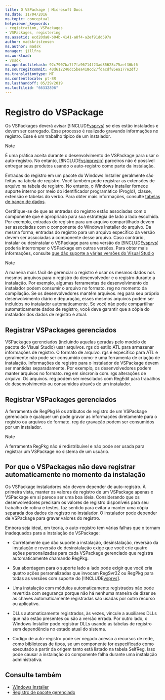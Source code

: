 ```yaml
---
title: O VSPackage | Microsoft Docs
ms.date: 11/04/2016
ms.topic: conceptual
helpviewer_keywords:
- registration, VSPackages
- VSPackages, registering
ms.assetid: ecd20da8-b04b-4141-a8f4-a2ef91dd597a
author: madskristensen
ms.author: madsk
manager: jillfra
ms.workload:
- vssdk
ms.openlocfilehash: 92c7907ba7f7fa96714f23ad85628c75aef36bf6
ms.sourcegitcommit: 40d612240dc5bea418cd27fdacdf85ea177e2df3
ms.translationtype: MT
ms.contentlocale: pt-BR
ms.lasthandoff: 05/29/2019
ms.locfileid: "66332896"
---
```

# <a name="vspackage-registration"></a>Registro do VSPackage
Os VSPackages deverá avisar [!INCLUDE[vsprvs](../../code-quality/includes/vsprvs_md.md)] se eles estão instalados e devem ser carregado. Esse processo é realizado gravando informações no registro. Esse é um trabalho típico de um instalador.

> [!NOTE]
> É uma prática aceita durante o desenvolvimento de VSPackage para usar o auto-registro. No entanto, [!INCLUDE[vsipprvsip](../../extensibility/includes/vsipprvsip_md.md)] parceiros não é possível entregar seus produtos usando o auto-registro como parte da instalação.

 Entradas do registro em um pacote do Windows Installer geralmente são feitas na tabela de registro. Você também pode registrar as extensões de arquivo na tabela de registro. No entanto, o Windows Installer fornece suporte interno por meio do identificador programático (ProgId), classe, extensão e tabelas do verbo. Para obter mais informações, consulte [tabelas de banco de dados](/windows/desktop/Msi/database-tables).

 Certifique-se de que as entradas do registro estão associadas com o componente que é apropriado para sua estratégia de lado a lado escolhida. Por exemplo, entradas do registro para um arquivo compartilhado devem ser associadas com o componente do Windows Installer do arquivo. Da mesma forma, entradas do registro para um arquivo específico da versão devem ser associadas a componente desse arquivo. Caso contrário, instalar ou desinstalar o VSPackage para uma versão do [!INCLUDE[vsprvs](../../code-quality/includes/vsprvs_md.md)] poderia interromper o VSPackage em outras versões. Para obter mais informações, consulte [que dão suporte a várias versões do Visual Studio](../../extensibility/supporting-multiple-versions-of-visual-studio.md)

> [!NOTE]
> A maneira mais fácil de gerenciar o registro é usar os mesmos dados nos mesmos arquivos para o registro do desenvolvedor e o registro durante a instalação. Por exemplo, algumas ferramentas de desenvolvimento do instalador podem consumir o arquivo no formato. reg no momento da compilação. Se os desenvolvedores mantêm arquivos. reg para seu próprio desenvolvimento diário e depuração, esses mesmos arquivos podem ser incluídos no instalador automaticamente. Se você não pode compartilhar automaticamente dados de registro, você deve garantir que a cópia do instalador dos dados de registro é atual.

## <a name="registering-unmanaged-vspackages"></a>Registrar VSPackages gerenciados
 VSPackages gerenciados (incluindo aquelas geradas pelo modelo de pacote do Visual Studio) usar arquivos. rgs do estilo ATL para armazenar informações de registro. O formato de arquivo. rgs é específico para ATL e geralmente não pode ser consumido como-é uma ferramenta de criação de instalação. Informações de registro para o instalador de VSPackage devem ser mantidas separadamente. Por exemplo, os desenvolvedores podem manter arquivos no formato. reg em sincronia com. rgs alterações de arquivo. Os arquivos. reg podem ser mesclados com RegEdit para trabalhos de desenvolvimento ou consumidos através de um instalador.

## <a name="registering-managed-vspackages"></a>Registrar VSPackages gerenciados
 A ferramenta de RegPkg lê os atributos de registro de um VSPackage gerenciado e qualquer um pode gravar as informações diretamente para o registro ou arquivos de formato. reg de gravação podem ser consumidos por um instalador.

> [!NOTE]
> A ferramenta RegPkg não é redistribuível e não pode ser usada para registrar um VSPackage no sistema de um usuário.

## <a name="why-vspackages-should-not-self-register-at-install-time"></a>Por que o VSPackages não deve registrar automaticamente no momento da instalação
 Os VSPackage instaladores não devem depender de auto-registro. À primeira vista, manter os valores de registro de um VSPackage apenas o VSPackage em si parece ser uma boa ideia. Considerando que os desenvolvedores precisam os valores de registro disponíveis para seu trabalho de rotina e testes, faz sentido para evitar a manter uma cópia separada dos dados do registro no instalador. O instalador pode depender de VSPackage para gravar valores do registro.

 Embora seja ideal, em teoria, o auto-registro tem várias falhas que o tornam inadequados para a instalação de VSPackage:

- Corretamente que dão suporte a instalação, desinstalação, reversão da instalação e reversão de desinstalação exige que você crie quatro ações personalizadas para cada VSPackage gerenciado que registra automaticamente chamando RegPkg.

- Sua abordagem para o suporte lado a lado pode exigir que você cria quatro ações personalizadas que invocam RegSvr32 ou RegPkg para todas as versões com suporte do [!INCLUDE[vsprvs](../../code-quality/includes/vsprvs_md.md)].

- Uma instalação com módulos automaticamente registrados não pode revertida com segurança porque não há nenhuma maneira de dizer se as chaves automaticamente registradas são usadas por outro recurso ou aplicativo.

- DLLs automaticamente registrados, às vezes, vincule a auxiliares DLLs que não estão presentes ou são a versão errada. Por outro lado, o Windows Installer pode registrar DLLs usando as tabelas de registro sem dependência no estado atual do sistema.

- Código de auto-registro pode ser negado acesso a recursos de rede, como bibliotecas de tipos, se um componente for especificado como executado a partir da origem tanto está listado na tabela SelfReg. Isso pode causar a instalação do componente falha durante uma instalação administrativa.

## <a name="see-also"></a>Consulte também
- [Windows Installer](/windows/desktop/Msi/windows-installer-portal)
- [Registro de pacote gerenciado](https://msdn.microsoft.com/library/f69e0ea3-6a92-4639-8ca9-4c9c210e58a1)